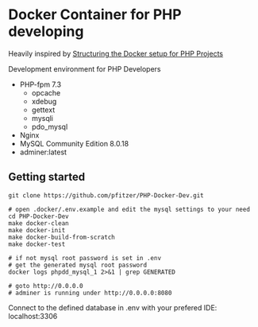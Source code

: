 # Docker Container for PHP developing
Heavily inspired by [Structuring the Docker setup for PHP Projects](https://www.pascallandau.com/blog/structuring-the-docker-setup-for-php-projects/)

Development environment for PHP Developers

* PHP-fpm 7.3
    * opcache
    * xdebug
    * gettext
    * mysqli
    * pdo_mysql
* Nginx
* MySQL Community Edition 8.0.18
* adminer:latest

## Getting started
````
git clone https://github.com/pfitzer/PHP-Docker-Dev.git

# open .docker/.env.example and edit the mysql settings to your need
cd PHP-Docker-Dev
make docker-clean
make docker-init
make docker-build-from-scratch
make docker-test

# if not mysql root password is set in .env
# get the generated mysql root password
docker logs phpdd_mysql_1 2>&1 | grep GENERATED

# goto http://0.0.0.0
# adminer is running under http://0.0.0.0:8080
````

Connect to the defined database in .env with your prefered IDE: localhost:3306
